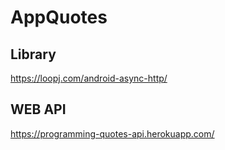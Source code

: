 # AppQuotes
## Library
https://loopj.com/android-async-http/

## WEB API
https://programming-quotes-api.herokuapp.com/
